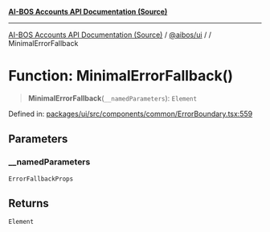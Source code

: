 [**AI-BOS Accounts API Documentation (Source)**](../../../README.md)

***

[AI-BOS Accounts API Documentation (Source)](../../../README.md) / [@aibos/ui](../README.md) / [](../README.md) / MinimalErrorFallback

# Function: MinimalErrorFallback()

> **MinimalErrorFallback**(`__namedParameters`): `Element`

Defined in: [packages/ui/src/components/common/ErrorBoundary.tsx:559](https://github.com/pohlai88/accounts/blob/48103fb36d28b2b9bfb33472b6de2f719773cde9/packages/ui/src/components/common/ErrorBoundary.tsx#L559)

## Parameters

### \_\_namedParameters

`ErrorFallbackProps`

## Returns

`Element`
